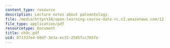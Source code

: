 ```yaml
---
content_type: resource
description: Lecture notes about paleontology.
file: /media/https%3A/open-learning-course-data-rc.s3.amazonaws.com/12-110-sedimentary-geology-spring-2007/071337e4b0df3e3aec312505fcc765fe_ch9c.pdf
file_type: application/pdf
resourcetype: Document
title: ch9c.pdf
uid: 071337e4-b0df-3e3a-ec31-2505fcc765fe
---
```

